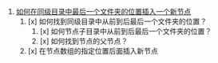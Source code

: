 1. [如何在同级目录中最后一个文件夹的位置插入一个新节点](src\stores\projects\actions\utils\insertNodeAtLastFolderPosition\index.ts) 
   1. [x] 如何找到同级目录中从前到后最后一个文件夹的位置？
      1. [x] 如何节点子目录中从前到后最后一个文件夹的位置？
      2. [x] 如何找到节点的父节点？
   2. [x] 在节点数组的指定位置后面插入新节点
